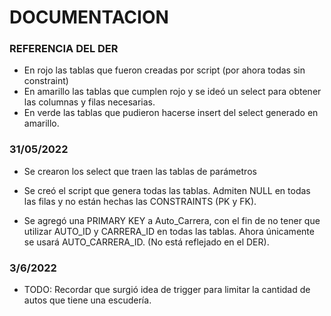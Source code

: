# DOCUMENTACION

### REFERENCIA DEL DER

- En rojo las tablas que fueron creadas por script (por ahora todas sin constraint)
- En amarillo las tablas que cumplen rojo y se ideó un select para obtener las columnas y filas necesarias.
- En verde las tablas que pudieron hacerse insert del select generado en amarillo.

### 31/05/2022
- Se crearon los select que traen las tablas de parámetros
- Se creó el script que genera todas las tablas. Admiten NULL en todas las filas y no están hechas las CONSTRAINTS (PK y FK).

- Se agregó una PRIMARY KEY a Auto_Carrera, con el fin de no tener que utilizar AUTO_ID y CARRERA_ID en todas las tablas. Ahora únicamente se usará AUTO_CARRERA_ID. (No está reflejado en el DER).

### 3/6/2022
- TODO: Recordar que surgió idea de trigger para limitar la cantidad de autos que tiene una escudería.
